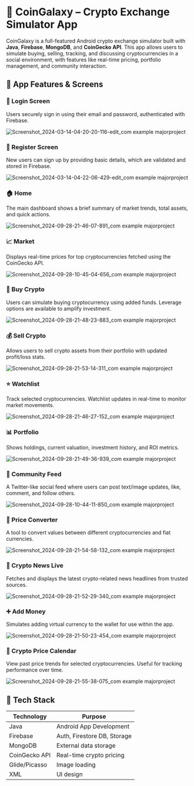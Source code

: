 # 🚀 CoinGalaxy – Crypto Exchange Simulator App

CoinGalaxy is a full-featured Android crypto exchange simulator built with **Java**, **Firebase**, **MongoDB**, and **CoinGecko API**. This app allows users to simulate buying, selling, tracking, and discussing cryptocurrencies in a social environment, with features like real-time pricing, portfolio management, and community interaction.


## 📱 App Features & Screens

### 🔐 Login Screen

Users securely sign in using their email and password, authenticated with Firebase.

![Screenshot_2024-03-14-04-20-20-116-edit_com example majorproject](https://github.com/user-attachments/assets/9d603503-4b87-4fc6-9008-732fd46c790b)


### 📝 Register Screen

New users can sign up by providing basic details, which are validated and stored in Firebase.

![Screenshot_2024-03-14-04-22-06-429-edit_com example majorproject](https://github.com/user-attachments/assets/304b01aa-0450-4467-853b-7f7956fb9092)


### 🏠 Home

The main dashboard shows a brief summary of market trends, total assets, and quick actions.

![Screenshot_2024-09-28-21-46-07-891_com example majorproject](https://github.com/user-attachments/assets/df2805c6-4519-4624-8dce-ff14dee45bb6)


### 📈 Market

Displays real-time prices for top cryptocurrencies fetched using the CoinGecko API.

![Screenshot_2024-09-28-10-45-04-656_com example majorproject](https://github.com/user-attachments/assets/5d9a058f-7fd9-4313-920d-fe9d76fb39a6)



### 💸 Buy Crypto

Users can simulate buying cryptocurrency using added funds. Leverage options are available to amplify investment.

![Screenshot_2024-09-28-21-48-23-883_com example majorproject](https://github.com/user-attachments/assets/e5ed323a-5fd5-4d81-8a39-d0d0a2221dc5)


### 💰 Sell Crypto

Allows users to sell crypto assets from their portfolio with updated profit/loss stats.

![Screenshot_2024-09-28-21-53-14-311_com example majorproject](https://github.com/user-attachments/assets/3b90fc3f-2a0c-4676-985e-f67ee858969b)


### ⭐ Watchlist

Track selected cryptocurrencies. Watchlist updates in real-time to monitor market movements.

![Screenshot_2024-09-28-21-46-27-152_com example majorproject](https://github.com/user-attachments/assets/9bd19910-2e29-4de0-a6e1-e282a23c48c0)



### 📊 Portfolio

Shows holdings, current valuation, investment history, and ROI metrics.

![Screenshot_2024-09-28-21-49-36-939_com example majorproject](https://github.com/user-attachments/assets/d7f63c31-ce5d-407f-9c1f-f6e3785c5320)


### 🧵 Community Feed

A Twitter-like social feed where users can post text/image updates, like, comment, and follow others.

![Screenshot_2024-09-28-10-44-11-850_com example majorproject](https://github.com/user-attachments/assets/a139a863-8d00-40ed-ae59-7d0f1b44b155)



### 🔁 Price Converter

A tool to convert values between different cryptocurrencies and fiat currencies.

![Screenshot_2024-09-28-21-54-58-132_com example majorproject](https://github.com/user-attachments/assets/34a39010-0265-4c5a-b65d-6273c3ab06c7)


### 📰 Crypto News Live

Fetches and displays the latest crypto-related news headlines from trusted sources.

![Screenshot_2024-09-28-21-52-29-340_com example majorproject](https://github.com/user-attachments/assets/be76f7fd-cb1c-4dd0-82fe-61243e09d0a1)



### ➕ Add Money

Simulates adding virtual currency to the wallet for use within the app.

![Screenshot_2024-09-28-21-50-23-454_com example majorproject](https://github.com/user-attachments/assets/ce687a83-7c93-4e94-9773-58284753b705)


### 📅 Crypto Price Calendar

View past price trends for selected cryptocurrencies. Useful for tracking performance over time.

![Screenshot_2024-09-28-21-55-38-075_com example majorproject](https://github.com/user-attachments/assets/94751037-5d3f-492c-91df-44d264a8f326)


## 🔧 Tech Stack

| Technology    | Purpose                     |
| ------------- | --------------------------- |
| Java          | Android App Development     |
| Firebase      | Auth, Firestore DB, Storage |
| MongoDB       | External data storage       |
| CoinGecko API | Real-time crypto pricing    |
| Glide/Picasso | Image loading               |
| XML           | UI design                   |


